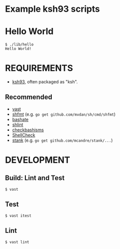 # Example ksh93 scripts

# Hello World

```console
$ ./lib/hello
Hello World!
```

# REQUIREMENTS

* [ksh93](http://www.kornshell.com/doc/ksh93.html), often packaged as "ksh".

## Recommended

* [vast](http://github.com/mcandre/vast)
* [shfmt](https://github.com/mvdan/sh) (e.g. `go get github.com/mvdan/sh/cmd/shfmt`)
* [bashate](https://pypi.python.org/pypi/bashate/0.5.1)
* [shlint](https://rubygems.org/gems/shlint)
* [checkbashisms](https://sourceforge.net/projects/checkbaskisms/)
* [ShellCheck](https://hackage.haskell.org/package/ShellCheck)
* [stank](https://github.com/mcandre/stank) (e.g. `go get github.com/mcandre/stank/...`)

# DEVELOPMENT

## Build: Lint and Test

```console
$ vast
```

## Test

```console
$ vast itest
```

## Lint

```console
$ vast lint
```
